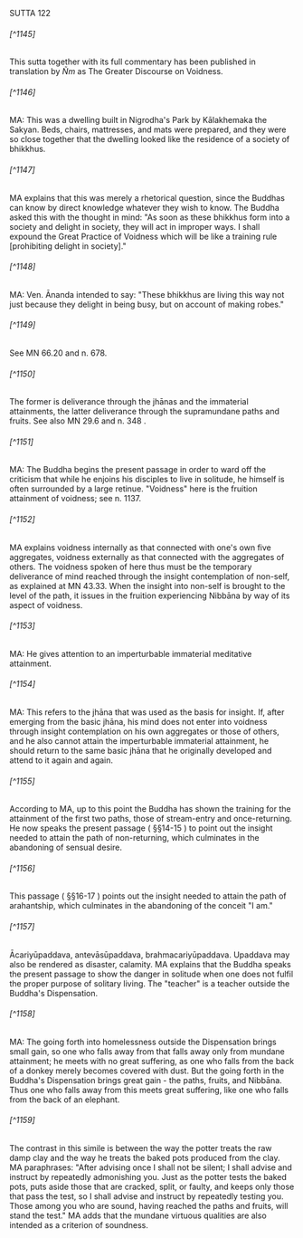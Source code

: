 SUTTA 122

###### [^1145]
This sutta together with its full commentary has been published in translation by $\tilde{N} m$ as The Greater Discourse on Voidness.

###### [^1146]
MA: This was a dwelling built in Nigrodha's Park by Kālakhemaka the Sakyan. Beds, chairs, mattresses, and mats were prepared, and they were so close together that the dwelling looked like the residence of a society of bhikkhus.

###### [^1147]
MA explains that this was merely a rhetorical question, since the Buddhas can know by direct knowledge whatever they wish to know. The Buddha asked this with the thought in mind: "As soon as these bhikkhus form into a society and delight in society, they will act in improper ways. I shall expound the Great Practice of Voidness which will be like a training rule [prohibiting delight in society]."

###### [^1148]
MA: Ven. Ānanda intended to say: "These bhikkhus are living this way not just because they delight in being busy, but on account of making robes."

###### [^1149]
See MN 66.20 and n. 678.

###### [^1150]
The former is deliverance through the jhānas and the immaterial attainments, the latter deliverance through the supramundane paths and fruits. See also MN 29.6 and n. 348 .

###### [^1151]
MA: The Buddha begins the present passage in order to ward off the criticism that while he enjoins his disciples to live in solitude, he himself is often surrounded by a large retinue. "Voidness" here is the fruition attainment of voidness; see n. 1137.

###### [^1152]
MA explains voidness internally as that connected with one's own five aggregates, voidness externally as that connected with the aggregates of others. The voidness spoken of here thus must be the temporary deliverance of mind reached through the insight contemplation of non-self, as explained at MN 43.33. When the insight into non-self is brought to the level of the path, it issues in the fruition experiencing Nibbāna by way of its aspect of voidness.

###### [^1153]
MA: He gives attention to an imperturbable immaterial meditative attainment.

###### [^1154]
MA: This refers to the jhāna that was used as the basis for insight. If, after emerging from the basic jhāna, his mind does not enter into voidness through insight contemplation on his own aggregates or those of others, and he also cannot attain the imperturbable immaterial attainment, he should return to the same basic jhāna that he originally developed and attend to it again and again.

###### [^1155]
According to MA, up to this point the Buddha has shown the training for the attainment of the first two paths, those of stream-entry and once-returning. He now speaks the present passage ( §§14-15 ) to point out the insight needed to attain the path of non-returning, which culminates in the abandoning of sensual desire.

###### [^1156]
This passage ( §§16-17 ) points out the insight needed to attain the path of arahantship, which culminates in the abandoning of the conceit "I am."

###### [^1157]
Ācariyūpaddava, antevāsūpaddava, brahmacariyūpaddava. Upaddava may also be rendered as disaster, calamity. MA explains that the Buddha speaks the present passage to show the danger in solitude when one does not fulfil the proper purpose of solitary living. The "teacher" is a teacher outside the Buddha's Dispensation.

###### [^1158]
MA: The going forth into homelessness outside the Dispensation brings small gain, so one who falls away from that falls away only from mundane attainment; he meets with no great suffering, as one who falls from the back of a donkey merely becomes covered with dust. But the going forth in the Buddha's Dispensation brings great gain - the paths, fruits, and Nibbāna. Thus one who falls away from this meets great suffering, like one who falls from the back of an elephant.

###### [^1159]
The contrast in this simile is between the way the potter treats the raw damp clay and the way he treats the baked pots produced from the clay. MA paraphrases: "After advising once I shall not be silent; I shall advise and instruct by repeatedly admonishing you. Just as the potter tests the baked pots, puts aside those that are cracked, split, or faulty, and keeps only those that pass the test, so I shall advise and instruct by repeatedly testing you. Those among you who are sound, having reached the
paths and fruits, will stand the test." MA adds that the mundane virtuous qualities are also intended as a criterion of soundness.


